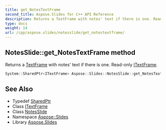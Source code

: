 ```yaml
---
title: get_NotesTextFrame
second_title: Aspose.Slides for C++ API Reference
description: Returns a TextFrame with notes' text if there is one. Read-only ITextFrame.
type: docs
weight: 14
url: /cpp/aspose.slides/notesslide/get_notestextframe/
---
```

## NotesSlide::get_NotesTextFrame method


Returns a [TextFrame](../../textframe/) with notes' text if there is one. Read-only [ITextFrame](../../itextframe/).

```cpp
System::SharedPtr<ITextFrame> Aspose::Slides::NotesSlide::get_NotesTextFrame() override
```

## See Also

* Typedef [SharedPtr](../../../system/sharedptr/)
* Class [ITextFrame](../../itextframe/)
* Class [NotesSlide](../)
* Namespace [Aspose::Slides](../../)
* Library [Aspose.Slides](../../../)

